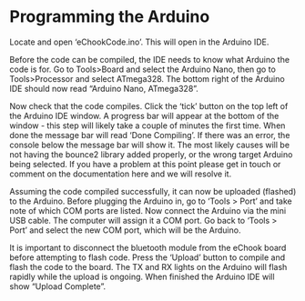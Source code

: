 # Programming the Arduino

Locate and open ‘eChookCode.ino’. This will open in the Arduino IDE.

Before the code can be compiled, the IDE needs to know what Arduino the code is for. Go to Tools&gt;Board and select the Arduino Nano, then go to Tools&gt;Processor and select ATmega328. The bottom right of the Arduino IDE should now read “Arduino Nano, ATmega328”.

Now check that the code compiles. Click the ‘tick’ button on the top left of the Arduino IDE  window. A progress bar will appear at the bottom of the window - this step will likely take a couple of minutes the first time. When done the message bar will read ‘Done Compiling’. If there was an error, the console below the message bar will show it. The most likely causes will be not having the bounce2 library added properly, or the wrong target Arduino being selected. If you have a problem at this point please get in touch or comment on the documentation here and we will resolve it.

Assuming the code compiled successfully, it can now be uploaded \(flashed\) to the Arduino. Before plugging the Arduino in, go to ‘Tools &gt; Port’ and take note of which COM ports are listed. Now connect the Arduino via the mini USB cable. The computer will assign it a COM port. Go back to ‘Tools &gt; Port’ and select the new COM port, which will be the Arduino. 

It is important to disconnect the bluetooth module from the eChook board before attempting to flash code. Press the ‘Upload’ button to compile and flash the code to the board. The TX and RX lights on the Arduino will flash rapidly while the upload is ongoing. When finished the Arduino IDE will show “Upload Complete”.



